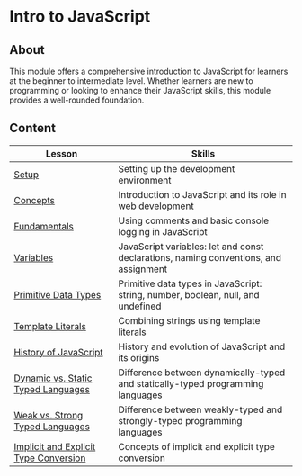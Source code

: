 <h1>
  <span class="prefix"></span>
  <span class="headline">Intro to JavaScript</span>
</h1>

## About

This module offers a comprehensive introduction to JavaScript for learners at the beginner to intermediate level. Whether learners are new to programming or looking to enhance their JavaScript skills, this module provides a well-rounded foundation.

## Content

| Lesson                                                                                     | Skills                                                                               |
| ------------------------------------------------------------------------------------------ | ------------------------------------------------------------------------------------ |
| [Setup](./setup/README.md)                                                                 | Setting up the development environment                                               |
| [Concepts](./concepts/README.md)                                                           | Introduction to JavaScript and its role in web development                           |
| [Fundamentals](./fundamentals/README.md)                                                   | Using comments and basic console logging in JavaScript                               |
| [Variables](./variables/README.md)                                                         | JavaScript variables: let and const declarations, naming conventions, and assignment |
| [Primitive Data Types](./primitive-data-types/README.md)                                   | Primitive data types in JavaScript: string, number, boolean, null, and undefined     |
| [Template Literals](./template-literals/README.md)                                         | Combining strings using template literals                                            |
| [History of JavaScript](./history-of-js/README.md)                                         | History and evolution of JavaScript and its origins                                  |
| [Dynamic vs. Static Typed Languages](./dynamic-vs-static-typed-languages/README.md)        | Difference between dynamically-typed and statically-typed programming languages      |
| [Weak vs. Strong Typed Languages](./weak-vs-strong-typed-languages/README.md)              | Difference between weakly-typed and strongly-typed programming languages             |
| [Implicit and Explicit Type Conversion](./implicit-and-explicit-type-conversion/README.md) | Concepts of implicit and explicit type conversion                                    |
